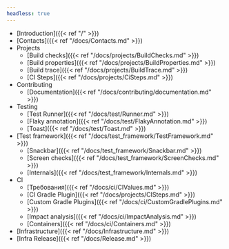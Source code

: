 ```yaml
---
headless: true
---
```


- [Introduction]({{< ref "/" >}})
- [Contacts]({{< ref "/docs/Contacts.md" >}})
- Projects
    - [Build checks]({{< ref "/docs/projects/BuildChecks.md" >}})
    - [Build properties]({{< ref "/docs/projects/BuildProperties.md" >}})
    - [Build trace]({{< ref "/docs/projects/BuildTrace.md" >}})
    - [CI Steps]({{< ref "/docs/projects/CiSteps.md" >}})
- Contributing
    - [Documentation]({{< ref "/docs/contributing/documentation.md" >}})
- Testing
    - [Test Runner]({{< ref "/docs/test/Runner.md" >}})
    - [Flaky annotation]({{< ref "/docs/test/FlakyAnnotation.md" >}})
    - [Toast]({{< ref "/docs/test/Toast.md" >}})
- [Test framework]({{< ref "/docs/test_framework/TestFramework.md" >}})
    - [Snackbar]({{< ref "/docs/test_framework/Snackbar.md" >}})
    - [Screen checks]({{< ref "/docs/test_framework/ScreenChecks.md" >}})
    - [Internals]({{< ref "/docs/test_framework/Internals.md" >}})
- CI
    - [Требования]({{< ref "/docs/ci/CIValues.md" >}})
    - [CI Gradle Plugin]({{< ref "/docs/projects/CISteps.md" >}})
    - [Custom Gradle Plugins]({{< ref "/docs/ci/CustomGradlePlugins.md" >}})
    - [Impact analysis]({{< ref "/docs/ci/ImpactAnalysis.md" >}})
    - [Containers]({{< ref "/docs/ci/Containers.md" >}})
- [Infrastructure]({{< ref "/docs/Infrastructure.md" >}})
- [Infra Release]({{< ref "/docs/Release.md" >}})
